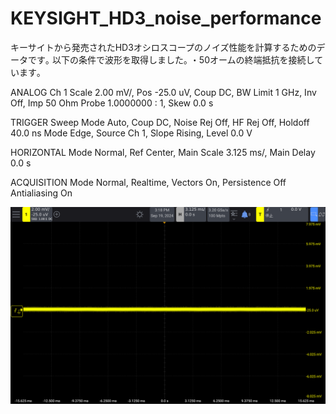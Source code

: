 # KEYSIGHT_HD3_noise_performance
キーサイトから発売されたHD3オシロスコープのノイズ性能を計算するためのデータです｡
以下の条件で波形を取得しました｡
・50オームの終端抵抗を接続しています｡

ANALOG
Ch 1 Scale 2.00 mV/, Pos -25.0 uV, Coup DC, BW Limit 1 GHz, Inv Off, Imp 50 Ohm
     Probe 1.0000000  : 1, Skew 0.0 s

TRIGGER
Sweep Mode Auto, Coup DC, Noise Rej Off, HF Rej Off, Holdoff 40.0 ns
Mode Edge, Source Ch 1, Slope Rising, Level 0.0 V

HORIZONTAL
Mode Normal, Ref Center, Main Scale 3.125 ms/, Main Delay 0.0 s

ACQUISITION
Mode Normal, Realtime, Vectors On, Persistence Off
Antialiasing On


![image](https://github.com/ichiken-youtube/KEYSIGHT_HD3_noise_performance/blob/706a2477aaf9138c287486f3d1e3879a8ab4224a/scope_0%2050%20terminal2.bmp)
